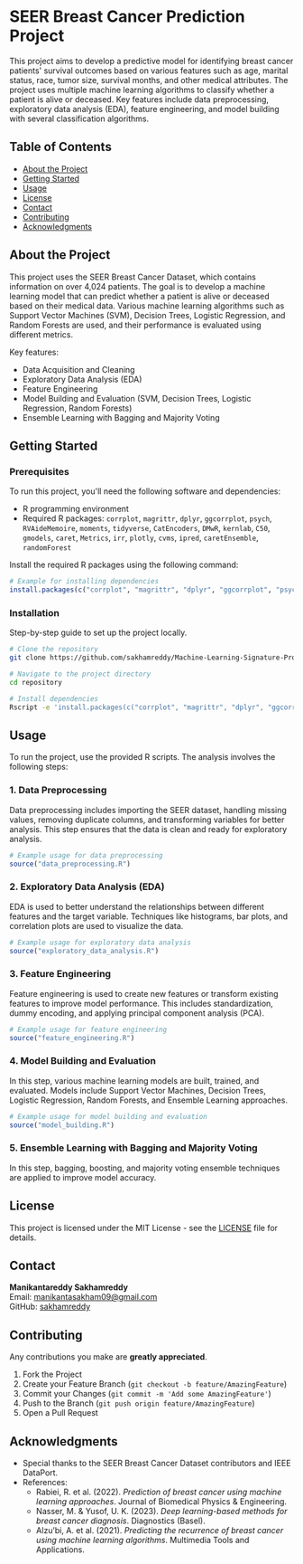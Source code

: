 # SEER Breast Cancer Prediction Project
This project aims to develop a predictive model for identifying breast cancer patients' survival outcomes based on various features such as age, marital status, race, tumor size, survival months, and other medical attributes. The project uses multiple machine learning algorithms to classify whether a patient is alive or deceased. Key features include data preprocessing, exploratory data analysis (EDA), feature engineering, and model building with several classification algorithms.

## Table of Contents
- [About the Project](#about-the-project)
- [Getting Started](#getting-started)
- [Usage](#usage)
- [License](#license)
- [Contact](#contact)
- [Contributing](#contributing)
- [Acknowledgments](#acknowledgments)

## About the Project
This project uses the SEER Breast Cancer Dataset, which contains information on over 4,024 patients. The goal is to develop a machine learning model that can predict whether a patient is alive or deceased based on their medical data. Various machine learning algorithms such as Support Vector Machines (SVM), Decision Trees, Logistic Regression, and Random Forests are used, and their performance is evaluated using different metrics.

Key features:
- Data Acquisition and Cleaning
- Exploratory Data Analysis (EDA)
- Feature Engineering
- Model Building and Evaluation (SVM, Decision Trees, Logistic Regression, Random Forests)
- Ensemble Learning with Bagging and Majority Voting

## Getting Started
### Prerequisites
To run this project, you'll need the following software and dependencies:

- R programming environment
- Required R packages: `corrplot`, `magrittr`, `dplyr`, `ggcorrplot`, `psych`, `RVAideMemoire`, `moments`, `tidyverse`, `CatEncoders`, `DMwR`, `kernlab`, `C50`, `gmodels`, `caret`, `Metrics`, `irr`, `plotly`, `cvms`, `ipred`, `caretEnsemble`, `randomForest`

Install the required R packages using the following command:

```r
# Example for installing dependencies
install.packages(c("corrplot", "magrittr", "dplyr", "ggcorrplot", "psych", "RVAideMemoire", "moments", "tidyverse", "CatEncoders", "DMwR", "kernlab", "C50", "gmodels", "caret", "Metrics", "irr", "plotly", "cvms", "ipred", "caretEnsemble", "randomForest"))
```

### Installation
Step-by-step guide to set up the project locally.

```bash
# Clone the repository
git clone https://github.com/sakhamreddy/Machine-Learning-Signature-Project.git

# Navigate to the project directory
cd repository

# Install dependencies
Rscript -e 'install.packages(c("corrplot", "magrittr", "dplyr", "ggcorrplot", "psych", "RVAideMemoire", "moments", "tidyverse", "CatEncoders", "DMwR", "kernlab", "C50", "gmodels", "caret", "Metrics", "irr", "plotly", "cvms", "ipred", "caretEnsemble", "randomForest"))'
```

## Usage
To run the project, use the provided R scripts. The analysis involves the following steps:

### 1. Data Preprocessing
Data preprocessing includes importing the SEER dataset, handling missing values, removing duplicate columns, and transforming variables for better analysis. This step ensures that the data is clean and ready for exploratory analysis.

```r
# Example usage for data preprocessing
source("data_preprocessing.R")
```

### 2. Exploratory Data Analysis (EDA)
EDA is used to better understand the relationships between different features and the target variable. Techniques like histograms, bar plots, and correlation plots are used to visualize the data.

```r
# Example usage for exploratory data analysis
source("exploratory_data_analysis.R")
```

### 3. Feature Engineering
Feature engineering is used to create new features or transform existing features to improve model performance. This includes standardization, dummy encoding, and applying principal component analysis (PCA).

```r
# Example usage for feature engineering
source("feature_engineering.R")
```

### 4. Model Building and Evaluation
In this step, various machine learning models are built, trained, and evaluated. Models include Support Vector Machines, Decision Trees, Logistic Regression, Random Forests, and Ensemble Learning approaches.

```r
# Example usage for model building and evaluation
source("model_building.R")
```

### 5. Ensemble Learning with Bagging and Majority Voting
In this step, bagging, boosting, and majority voting ensemble techniques are applied to improve model accuracy.

## License
This project is licensed under the MIT License - see the [LICENSE](LICENSE) file for details.

## Contact
**Manikantareddy Sakhamreddy**  
Email: [manikantasakham09@gmail.com](mailto:manikantasakham09@gmail.com)  
GitHub: [sakhamreddy](https://github.com/sakhamreddy)

## Contributing
Any contributions you make are **greatly appreciated**.

1. Fork the Project
2. Create your Feature Branch (`git checkout -b feature/AmazingFeature`)
3. Commit your Changes (`git commit -m 'Add some AmazingFeature'`)
4. Push to the Branch (`git push origin feature/AmazingFeature`)
5. Open a Pull Request

## Acknowledgments
- Special thanks to the SEER Breast Cancer Dataset contributors and IEEE DataPort.
- References:
  - Rabiei, R. et al. (2022). *Prediction of breast cancer using machine learning approaches*. Journal of Biomedical Physics & Engineering.
  - Nasser, M. & Yusof, U. K. (2023). *Deep learning-based methods for breast cancer diagnosis*. Diagnostics (Basel).
  - Alzu’bi, A. et al. (2021). *Predicting the recurrence of breast cancer using machine learning algorithms*. Multimedia Tools and Applications.
